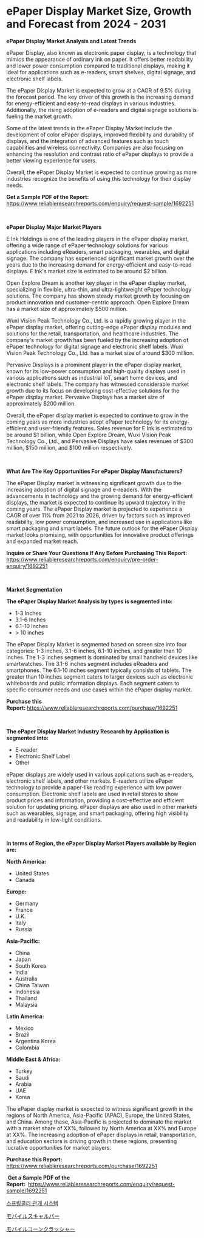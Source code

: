 <p><h1>ePaper Display Market Size, Growth and Forecast from 2024 - 2031</h1></p><p><strong>ePaper Display Market Analysis and Latest Trends</strong></p>
<p><p>ePaper Display, also known as electronic paper display, is a technology that mimics the appearance of ordinary ink on paper. It offers better readability and lower power consumption compared to traditional displays, making it ideal for applications such as e-readers, smart shelves, digital signage, and electronic shelf labels.</p><p>The ePaper Display Market is expected to grow at a CAGR of 9.5% during the forecast period. The key driver of this growth is the increasing demand for energy-efficient and easy-to-read displays in various industries. Additionally, the rising adoption of e-readers and digital signage solutions is fueling the market growth.</p><p>Some of the latest trends in the ePaper Display Market include the development of color ePaper displays, improved flexibility and durability of displays, and the integration of advanced features such as touch capabilities and wireless connectivity. Companies are also focusing on enhancing the resolution and contrast ratio of ePaper displays to provide a better viewing experience for users.</p><p>Overall, the ePaper Display Market is expected to continue growing as more industries recognize the benefits of using this technology for their display needs.</p></p>
<p><strong>Get a Sample PDF of the Report:&nbsp;</strong> <a href="https://www.reliableresearchreports.com/enquiry/request-sample/1692251">https://www.reliableresearchreports.com/enquiry/request-sample/1692251</a></p>
<p>&nbsp;</p>
<p><strong>ePaper Display Major Market Players</strong></p>
<p><p>E Ink Holdings is one of the leading players in the ePaper display market, offering a wide range of ePaper technology solutions for various applications including eReaders, smart packaging, wearables, and digital signage. The company has experienced significant market growth over the years due to the increasing demand for energy-efficient and easy-to-read displays. E Ink's market size is estimated to be around $2 billion.</p><p>Open Explore Dream is another key player in the ePaper display market, specializing in flexible, ultra-thin, and ultra-lightweight ePaper technology solutions. The company has shown steady market growth by focusing on product innovation and customer-centric approach. Open Explore Dream has a market size of approximately $500 million.</p><p>Wuxi Vision Peak Technology Co., Ltd. is a rapidly growing player in the ePaper display market, offering cutting-edge ePaper display modules and solutions for the retail, transportation, and healthcare industries. The company's market growth has been fueled by the increasing adoption of ePaper technology for digital signage and electronic shelf labels. Wuxi Vision Peak Technology Co., Ltd. has a market size of around $300 million.</p><p>Pervasive Displays is a prominent player in the ePaper display market, known for its low-power consumption and high-quality displays used in various applications such as industrial IoT, smart home devices, and electronic shelf labels. The company has witnessed considerable market growth due to its focus on developing cost-effective solutions for the ePaper display market. Pervasive Displays has a market size of approximately $200 million.</p><p>Overall, the ePaper display market is expected to continue to grow in the coming years as more industries adopt ePaper technology for its energy-efficient and user-friendly features. Sales revenue for E Ink is estimated to be around $1 billion, while Open Explore Dream, Wuxi Vision Peak Technology Co., Ltd., and Pervasive Displays have sales revenues of $300 million, $150 million, and $100 million respectively.</p></p>
<p>&nbsp;</p>
<p><strong>What Are The Key Opportunities For ePaper Display Manufacturers?</strong></p>
<p><p>The ePaper Display market is witnessing significant growth due to the increasing adoption of digital signage and e-readers. With the advancements in technology and the growing demand for energy-efficient displays, the market is expected to continue its upward trajectory in the coming years. The ePaper Display market is projected to experience a CAGR of over 11% from 2021 to 2026, driven by factors such as improved readability, low power consumption, and increased use in applications like smart packaging and smart labels. The future outlook for the ePaper Display market looks promising, with opportunities for innovative product offerings and expanded market reach.</p></p>
<p><strong>Inquire or Share Your Questions If Any Before Purchasing This Report:</strong> <a href="https://www.reliableresearchreports.com/enquiry/pre-order-enquiry/1692251">https://www.reliableresearchreports.com/enquiry/pre-order-enquiry/1692251</a></p>
<p>&nbsp;</p>
<p><strong>Market Segmentation</strong></p>
<p><strong>The ePaper Display Market Analysis by types is segmented into:</strong></p>
<p><ul><li>1-3 Inches</li><li>3.1-6 Inches</li><li>6.1-10 Inches</li><li>> 10 inches</li></ul></p>
<p><p>The ePaper Display Market is segmented based on screen size into four categories: 1-3 inches, 3.1-6 inches, 6.1-10 inches, and greater than 10 inches. The 1-3 inches segment is dominated by small handheld devices like smartwatches. The 3.1-6 inches segment includes eReaders and smartphones. The 6.1-10 inches segment typically consists of tablets. The greater than 10 inches segment caters to larger devices such as electronic whiteboards and public information displays. Each segment caters to specific consumer needs and use cases within the ePaper display market.</p></p>
<p><strong>Purchase this Report:&nbsp;</strong><a href="https://www.reliableresearchreports.com/purchase/1692251">https://www.reliableresearchreports.com/purchase/1692251</a></p>
<p>&nbsp;</p>
<p><strong>The ePaper Display Market Industry Research by Application is segmented into:</strong></p>
<p><ul><li>E-reader</li><li>Electronic Shelf Label</li><li>Other</li></ul></p>
<p><p>ePaper displays are widely used in various applications such as e-readers, electronic shelf labels, and other markets. E-readers utilize ePaper technology to provide a paper-like reading experience with low power consumption. Electronic shelf labels are used in retail stores to show product prices and information, providing a cost-effective and efficient solution for updating pricing. ePaper displays are also used in other markets such as wearables, signage, and smart packaging, offering high visibility and readability in low-light conditions.</p></p>
<p>&nbsp;</p>
<p><strong>In terms of Region, the ePaper Display Market Players available by Region are:</strong></p>
<p>
    <p> <strong> North America: </strong>
        <ul>
            <li>United States</li>
            <li>Canada</li>
        </ul>
        </p> 
    <p> <strong> Europe: </strong>
        <ul>
            <li>Germany</li>
            <li>France</li>
            <li>U.K.</li>
            <li>Italy</li>
            <li>Russia</li>
        </ul>
        </p> 
    <p> <strong> Asia-Pacific: </strong>
        <ul>
            <li>China</li>
            <li>Japan</li>
            <li>South Korea</li>
            <li>India</li>
            <li>Australia</li>
            <li>China Taiwan</li>
            <li>Indonesia</li>
            <li>Thailand</li>
            <li>Malaysia</li>
        </ul>
        </p> 
    <p> <strong> Latin America: </strong>
        <ul>
            <li>Mexico</li>
            <li>Brazil</li>
            <li>Argentina Korea</li>
            <li>Colombia</li>
        </ul>
        </p> 
    <p> <strong> Middle East & Africa: </strong>
        <ul>
            <li>Turkey</li>
            <li>Saudi</li>
            <li>Arabia</li>
            <li>UAE</li>
            <li>Korea</li>
        </ul>
    </p>
    </p>
<p><p>The ePaper display market is expected to witness significant growth in the regions of North America, Asia-Pacific (APAC), Europe, the United States, and China. Among these, Asia-Pacific is projected to dominate the market with a market share of XX%, followed by North America at XX% and Europe at XX%. The increasing adoption of ePaper displays in retail, transportation, and education sectors is driving growth in these regions, presenting lucrative opportunities for market players.</p></p>
<p><strong>Purchase this Report: </strong><a href="https://www.reliableresearchreports.com/purchase/1692251">https://www.reliableresearchreports.com/purchase/1692251</a></p>
<p>&nbsp;<strong>Get a Sample PDF of the Report:&nbsp;&nbsp;</strong><a href="https://www.reliableresearchreports.com/enquiry/request-sample/1692251">https://www.reliableresearchreports.com/enquiry/request-sample/1692251</a></p>
<p><strong></strong></p>
<p><p><a href="https://github.com/JackieFauhey9089475/Market-Research-Report-List-1/blob/main/16962018190.md">스프링클러 관개 시스템</a></p><p><a href="https://github.com/schmahlson/Market-Research-Report-List-1/blob/main/39060098974.md">モバイルスキャルパー</a></p><p><a href="https://github.com/zjkmgcs938405/Market-Research-Report-List-1/blob/main/72632518971.md">モバイルコーンクラッシャー</a></p></p>